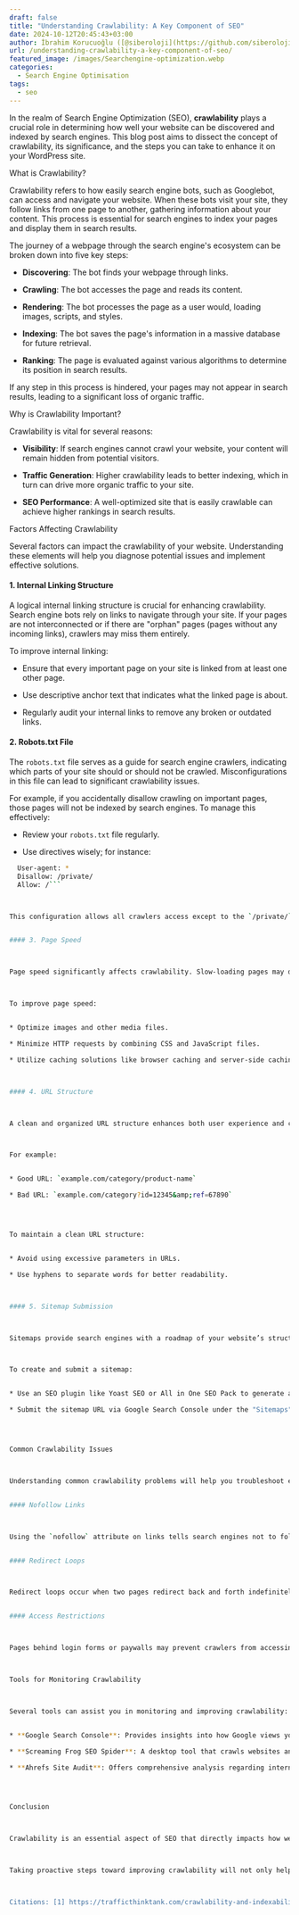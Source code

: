 ```yaml
---
draft: false
title: "Understanding Crawlability: A Key Component of SEO"
date: 2024-10-12T20:45:43+03:00
author: İbrahim Korucuoğlu ([@siberoloji](https://github.com/siberoloji))
url: /understanding-crawlability-a-key-component-of-seo/
featured_image: /images/Searchengine-optimization.webp
categories:
  - Search Engine Optimisation
tags:
  - seo
---
```



In the realm of Search Engine Optimization (SEO), **crawlability** plays a crucial role in determining how well your website can be discovered and indexed by search engines. This blog post aims to dissect the concept of crawlability, its significance, and the steps you can take to enhance it on your WordPress site.



What is Crawlability?



Crawlability refers to how easily search engine bots, such as Googlebot, can access and navigate your website. When these bots visit your site, they follow links from one page to another, gathering information about your content. This process is essential for search engines to index your pages and display them in search results.



The journey of a webpage through the search engine's ecosystem can be broken down into five key steps:


* **Discovering**: The bot finds your webpage through links.

* **Crawling**: The bot accesses the page and reads its content.

* **Rendering**: The bot processes the page as a user would, loading images, scripts, and styles.

* **Indexing**: The bot saves the page's information in a massive database for future retrieval.

* **Ranking**: The page is evaluated against various algorithms to determine its position in search results.




If any step in this process is hindered, your pages may not appear in search results, leading to a significant loss of organic traffic.



Why is Crawlability Important?



Crawlability is vital for several reasons:


* **Visibility**: If search engines cannot crawl your website, your content will remain hidden from potential visitors.

* **Traffic Generation**: Higher crawlability leads to better indexing, which in turn can drive more organic traffic to your site.

* **SEO Performance**: A well-optimized site that is easily crawlable can achieve higher rankings in search results.




Factors Affecting Crawlability



Several factors can impact the crawlability of your website. Understanding these elements will help you diagnose potential issues and implement effective solutions.


#### 1. Internal Linking Structure



A logical internal linking structure is crucial for enhancing crawlability. Search engine bots rely on links to navigate through your site. If your pages are not interconnected or if there are "orphan" pages (pages without any incoming links), crawlers may miss them entirely.



To improve internal linking:


* Ensure that every important page on your site is linked from at least one other page.

* Use descriptive anchor text that indicates what the linked page is about.

* Regularly audit your internal links to remove any broken or outdated links.



#### 2. Robots.txt File



The `robots.txt` file serves as a guide for search engine crawlers, indicating which parts of your site should or should not be crawled. Misconfigurations in this file can lead to significant crawlability issues.



For example, if you accidentally disallow crawling on important pages, those pages will not be indexed by search engines. To manage this effectively:


* Review your `robots.txt` file regularly.

* Use directives wisely; for instance:



```bash
  User-agent: *
  Disallow: /private/
  Allow: /```



This configuration allows all crawlers access except to the `/private/` directory.


#### 3. Page Speed



Page speed significantly affects crawlability. Slow-loading pages may deter crawlers from fully accessing your content, leading to incomplete indexing. Google has indicated that site speed is a ranking factor; therefore, optimizing load times should be a priority.



To improve page speed:


* Optimize images and other media files.

* Minimize HTTP requests by combining CSS and JavaScript files.

* Utilize caching solutions like browser caching and server-side caching.



#### 4. URL Structure



A clean and organized URL structure enhances both user experience and crawlability. URLs should be short, descriptive, and free of unnecessary parameters that could confuse crawlers.



For example:


* Good URL: `example.com/category/product-name`

* Bad URL: `example.com/category?id=12345&amp;ref=67890`




To maintain a clean URL structure:


* Avoid using excessive parameters in URLs.

* Use hyphens to separate words for better readability.



#### 5. Sitemap Submission



Sitemaps provide search engines with a roadmap of your website’s structure, making it easier for crawlers to find all relevant pages. Submitting an XML sitemap through Google Search Console can significantly enhance crawlability.



To create and submit a sitemap:


* Use an SEO plugin like Yoast SEO or All in One SEO Pack to generate an XML sitemap automatically.

* Submit the sitemap URL via Google Search Console under the "Sitemaps" section.




Common Crawlability Issues



Understanding common crawlability problems will help you troubleshoot effectively:


#### Nofollow Links



Using the `nofollow` attribute on links tells search engines not to follow them or pass any ranking value. While this can be useful for sponsored links or untrusted content, overuse can limit the discoverability of important pages.


#### Redirect Loops



Redirect loops occur when two pages redirect back and forth indefinitely, preventing crawlers from accessing either page. Regularly audit redirects to ensure they lead to their intended destinations without creating loops.


#### Access Restrictions



Pages behind login forms or paywalls may prevent crawlers from accessing them entirely. While some restrictions are necessary for membership sites, consider whether they apply to significant portions of your content.



Tools for Monitoring Crawlability



Several tools can assist you in monitoring and improving crawlability:


* **Google Search Console**: Provides insights into how Google views your site and alerts you about crawl errors.

* **Screaming Frog SEO Spider**: A desktop tool that crawls websites and identifies issues related to SEO performance.

* **Ahrefs Site Audit**: Offers comprehensive analysis regarding internal linking structure and other technical SEO factors.




Conclusion



Crawlability is an essential aspect of SEO that directly impacts how well your website performs in search engine rankings. By understanding its importance and implementing best practices—such as optimizing internal linking structures, managing robots.txt files effectively, ensuring fast load times, maintaining clean URL structures, and submitting sitemaps—you can significantly enhance the visibility of your content online.



Taking proactive steps toward improving crawlability will not only help search engines index your site more efficiently but also contribute to better user experiences as visitors find it easier to navigate through your content. As you continue refining these aspects of your WordPress site, you'll likely see improvements in both traffic levels and overall SEO performance.



Citations: [1] https://trafficthinktank.com/crawlability-and-indexability/ [2] https://www.semrush.com/blog/crawlability-issues/ [3] https://stackoverflow.com/questions/8684708/robots-txt-for-wordpress-blog-disallow-blog-page-but-allow-to-crawl-there [4] https://www.nexcess.net/blog/improving-the-crawlability-of-your-wordpress-site/ [5] https://www.wpbeginner.com/beginners-guide/how-to-stop-search-engines-from-crawling-a-wordpress-site/ [6] https://yoast.com/what-is-crawlability/ [7] https://wordpress.org/support/topic/posts-wont-index-on-google-but-pages-will/ [8] https://support.google.com/webmasters/thread/147789999/why-are-wordpress-blog-posts-being-excluded?hl=en
